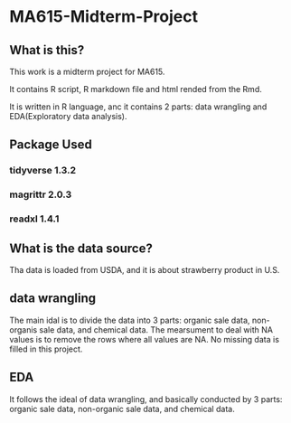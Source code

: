 # MA615-Midterm-Project

## What is this?
This work is a midterm project for MA615. 

It contains R script, R markdown file and html rended from the Rmd.

It is written in R language, anc it contains 2 parts: data wrangling and EDA(Exploratory data analysis).

## Package Used
### tidyverse 1.3.2
### magrittr 2.0.3
### readxl 1.4.1

## What is the data source?
Tha data is loaded from USDA, and it is about strawberry product in U.S.

## data wrangling
The main idal is to divide the data into 3 parts: organic sale data, non-organis sale data, and chemical data.
The mearsument to deal with NA values is to remove the rows where all values are NA. No missing data is filled in this project.

## EDA
It follows the ideal of data wrangling, and basically conducted by 3 parts: organic sale data, non-organic sale data, and chemical data.



